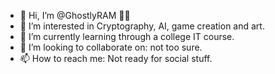 - 👋 Hi, I’m @GhostlyRAM 👻🐏 
- 👀 I’m interested in Cryptography, AI, game creation and art.
- 🌱 I’m currently learning through a college IT course.
- 💞️ I’m looking to collaborate on: not too sure.
- 📫 How to reach me: Not ready for social stuff.
